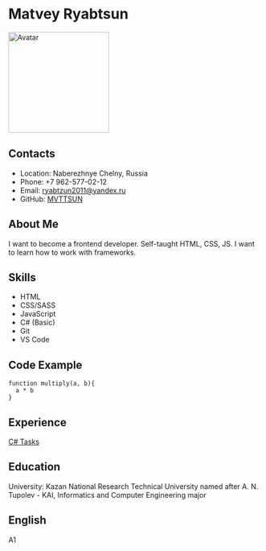 # Matvey Ryabtsun

<img src="https://sun9-83.userapi.com/impf/c858528/v858528368/37944/dRZ49yFRU_8.jpg?size=1200x1600&quality=96&sign=5d0b03bdb5802832c30ef874cec53d0a&type=album" alt="Avatar" width="200"/>

## Contacts

* Location: Naberezhnye Chelny, Russia
* Phone: +7 962-577-02-12
* Email: ryabtzun2011@yandex.ru
* GitHub: [MVTTSUN](https://github.com/MVTTSUN)

## About Me

I want to become a frontend developer. Self-taught HTML, CSS, JS. I want to learn how to work with frameworks.

## Skills

* HTML
* CSS/SASS
* JavaScript
* C# (Basic)
* Git
* VS Code

## Code Example

```
function multiply(a, b){
  a * b
}
```

## Experience

[C# Tasks](https://github.com/MVTTSUN/CSharp5)

## Education

University: Kazan National Research Technical University named after A. N. Tupolev - KAI, Informatics and Computer Engineering major

## English

A1
